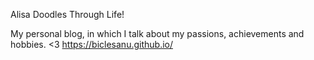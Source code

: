 Alisa Doodles Through Life!

My personal blog, in which I talk about my passions, achievements and hobbies. <3
https://biclesanu.github.io/
